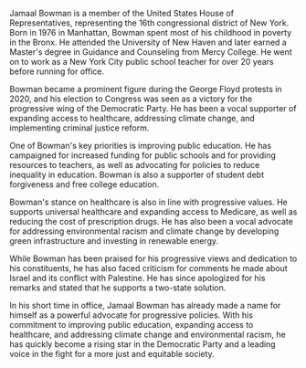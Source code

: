 Jamaal Bowman is a member of the United States House of Representatives, representing the 16th congressional district of New York. Born in 1976 in Manhattan, Bowman spent most of his childhood in poverty in the Bronx. He attended the University of New Haven and later earned a Master's degree in Guidance and Counseling from Mercy College. He went on to work as a New York City public school teacher for over 20 years before running for office.

Bowman became a prominent figure during the George Floyd protests in 2020, and his election to Congress was seen as a victory for the progressive wing of the Democratic Party. He has been a vocal supporter of expanding access to healthcare, addressing climate change, and implementing criminal justice reform.

One of Bowman's key priorities is improving public education. He has campaigned for increased funding for public schools and for providing resources to teachers, as well as advocating for policies to reduce inequality in education. Bowman is also a supporter of student debt forgiveness and free college education.

Bowman's stance on healthcare is also in line with progressive values. He supports universal healthcare and expanding access to Medicare, as well as reducing the cost of prescription drugs. He has also been a vocal advocate for addressing environmental racism and climate change by developing green infrastructure and investing in renewable energy.

While Bowman has been praised for his progressive views and dedication to his constituents, he has also faced criticism for comments he made about Israel and its conflict with Palestine. He has since apologized for his remarks and stated that he supports a two-state solution.

In his short time in office, Jamaal Bowman has already made a name for himself as a powerful advocate for progressive policies. With his commitment to improving public education, expanding access to healthcare, and addressing climate change and environmental racism, he has quickly become a rising star in the Democratic Party and a leading voice in the fight for a more just and equitable society.
